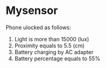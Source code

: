 # Mysensor


Phone ulocked as follows:

1. Light is more than 15000 (lux)
2. Proximity equals to 5.5 (cm)
3. Battery charging by AC adapter
4. Battery percentage equals to 55%

